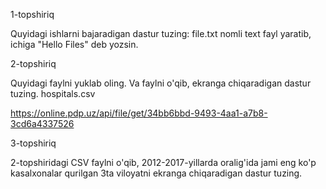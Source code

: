 1-topshiriq

Quyidagi ishlarni bajaradigan dastur tuzing:
    file.txt nomli text fayl yaratib,
    ichiga "Hello Files" deb yozsin.


2-topshiriq

Quyidagi faylni yuklab oling. Va faylni o'qib, ekranga chiqaradigan dastur tuzing.
 hospitals.csv

https://online.pdp.uz/api/file/get/34bb6bbd-9493-4aa1-a7b8-3cd6a4337526

3-topshiriq

2-topshiridagi CSV faylni o'qib, 2012-2017-yillarda oralig'ida jami eng ko'p kasalxonalar qurilgan 3ta viloyatni ekranga chiqaradigan dastur tuzing.
